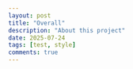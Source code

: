 ```yaml
---
layout: post
title: "Overall"
description: "About this project"
date: 2025-07-24
tags: [test, style]
comments: true
---
```





